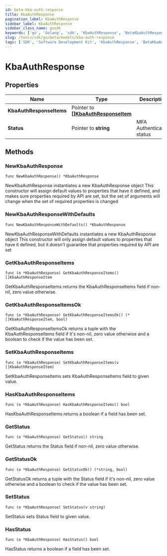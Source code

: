 ```yaml
---
id: beta-kba-auth-response
title: KbaAuthResponse
pagination_label: KbaAuthResponse
sidebar_label: KbaAuthResponse
sidebar_class_name: gosdk
keywords: ['go', 'Golang', 'sdk', 'KbaAuthResponse', 'BetaKbaAuthResponse'] 
slug: /tools/sdk/go/beta/models/kba-auth-response
tags: ['SDK', 'Software Development Kit', 'KbaAuthResponse', 'BetaKbaAuthResponse']
---
```


# KbaAuthResponse

## Properties

Name | Type | Description | Notes
------------ | ------------- | ------------- | -------------
**KbaAuthResponseItems** | Pointer to [**[]KbaAuthResponseItem**](kba-auth-response-item) |  | [optional] 
**Status** | Pointer to **string** | MFA Authentication status | [optional] 

## Methods

### NewKbaAuthResponse

`func NewKbaAuthResponse() *KbaAuthResponse`

NewKbaAuthResponse instantiates a new KbaAuthResponse object
This constructor will assign default values to properties that have it defined,
and makes sure properties required by API are set, but the set of arguments
will change when the set of required properties is changed

### NewKbaAuthResponseWithDefaults

`func NewKbaAuthResponseWithDefaults() *KbaAuthResponse`

NewKbaAuthResponseWithDefaults instantiates a new KbaAuthResponse object
This constructor will only assign default values to properties that have it defined,
but it doesn't guarantee that properties required by API are set

### GetKbaAuthResponseItems

`func (o *KbaAuthResponse) GetKbaAuthResponseItems() []KbaAuthResponseItem`

GetKbaAuthResponseItems returns the KbaAuthResponseItems field if non-nil, zero value otherwise.

### GetKbaAuthResponseItemsOk

`func (o *KbaAuthResponse) GetKbaAuthResponseItemsOk() (*[]KbaAuthResponseItem, bool)`

GetKbaAuthResponseItemsOk returns a tuple with the KbaAuthResponseItems field if it's non-nil, zero value otherwise
and a boolean to check if the value has been set.

### SetKbaAuthResponseItems

`func (o *KbaAuthResponse) SetKbaAuthResponseItems(v []KbaAuthResponseItem)`

SetKbaAuthResponseItems sets KbaAuthResponseItems field to given value.

### HasKbaAuthResponseItems

`func (o *KbaAuthResponse) HasKbaAuthResponseItems() bool`

HasKbaAuthResponseItems returns a boolean if a field has been set.

### GetStatus

`func (o *KbaAuthResponse) GetStatus() string`

GetStatus returns the Status field if non-nil, zero value otherwise.

### GetStatusOk

`func (o *KbaAuthResponse) GetStatusOk() (*string, bool)`

GetStatusOk returns a tuple with the Status field if it's non-nil, zero value otherwise
and a boolean to check if the value has been set.

### SetStatus

`func (o *KbaAuthResponse) SetStatus(v string)`

SetStatus sets Status field to given value.

### HasStatus

`func (o *KbaAuthResponse) HasStatus() bool`

HasStatus returns a boolean if a field has been set.


